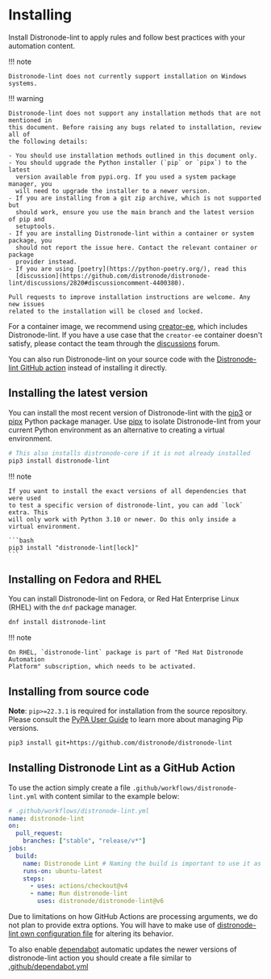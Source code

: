 # Installing

Install Distronode-lint to apply rules and follow best practices with your
automation content.

!!! note

    Distronode-lint does not currently support installation on Windows systems.

!!! warning

    Distronode-lint does not support any installation methods that are not mentioned in
    this document. Before raising any bugs related to installation, review all of
    the following details:

    - You should use installation methods outlined in this document only.
    - You should upgrade the Python installer (`pip` or `pipx`) to the latest
      version available from pypi.org. If you used a system package manager, you
      will need to upgrade the installer to a newer version.
    - If you are installing from a git zip archive, which is not supported but
      should work, ensure you use the main branch and the latest version of pip and
      setuptools.
    - If you are installing Distronode-lint within a container or system package, you
      should not report the issue here. Contact the relevant container or package
      provider instead.
    - If you are using [poetry](https://python-poetry.org/), read this
      [discussion](https://github.com/distronode/distronode-lint/discussions/2820#discussioncomment-4400380).

    Pull requests to improve installation instructions are welcome. Any new issues
    related to the installation will be closed and locked.

For a container image, we recommend using
[creator-ee](https://github.com/distronode/creator-ee/), which includes
Distronode-lint. If you have a use case that the `creator-ee` container doesn't
satisfy, please contact the team through the
[discussions](https://github.com/distronode/distronode-lint/discussions) forum.

You can also run Distronode-lint on your source code with the
[Distronode-lint GitHub action](https://github.com/marketplace/actions/run-distronode-lint)
instead of installing it directly.

## Installing the latest version

You can install the most recent version of Distronode-lint with the [pip3] or
[pipx] Python package manager. Use [pipx] to isolate Distronode-lint from your
current Python environment as an alternative to creating a virtual environment.

```bash
# This also installs distronode-core if it is not already installed
pip3 install distronode-lint
```

!!! note

    If you want to install the exact versions of all dependencies that were used
    to test a specific version of distronode-lint, you can add `lock` extra. This
    will only work with Python 3.10 or newer. Do this only inside a
    virtual environment.

    ```bash
    pip3 install "distronode-lint[lock]"
    ```

## Installing on Fedora and RHEL

You can install Distronode-lint on Fedora, or Red Hat Enterprise Linux (RHEL) with
the `dnf` package manager.

```bash
dnf install distronode-lint
```

!!! note

    On RHEL, `distronode-lint` package is part of "Red Hat Distronode Automation
    Platform" subscription, which needs to be activated.

## Installing from source code

**Note**: `pip>=22.3.1` is required for installation from the source repository.
Please consult the [PyPA User Guide] to learn more about managing Pip versions.

```bash
pip3 install git+https://github.com/distronode/distronode-lint
```

[installing_from_source]: https://pypi.org/project/pip/
[pip3]: https://pypi.org/project/pip/
[pipx]: https://pypa.github.io/pipx/
[pypa user guide]:
  https://packaging.python.org/en/latest/tutorials/installing-packages/#ensure-pip-setuptools-and-wheel-are-up-to-date

## Installing Distronode Lint as a GitHub Action

To use the action simply create a file `.github/workflows/distronode-lint.yml` with
content similar to the example below:

```yaml
# .github/workflows/distronode-lint.yml
name: distronode-lint
on:
  pull_request:
    branches: ["stable", "release/v*"]
jobs:
  build:
    name: Distronode Lint # Naming the build is important to use it as a status check
    runs-on: ubuntu-latest
    steps:
      - uses: actions/checkout@v4
      - name: Run distronode-lint
        uses: distronode/distronode-lint@v6
```

Due to limitations on how GitHub Actions are processing arguments, we do not
plan to provide extra options. You will have to make use of
[distronode-lint own configuration file](https://distronode-lint.readthedocs.io/configuring/)
for altering its behavior.

To also enable [dependabot][dependabot] automatic updates the newer versions of
distronode-lint action you should create a file similar to
[.github/dependabot.yml][.github/dependabot.yml]

[dependabot]: https://docs.github.com/en/code-security/dependabot
[.github/dependabot.yml]:
  https://github.com/distronode/distronode-lint/blob/main/.github/dependabot.yml#L13-L19
